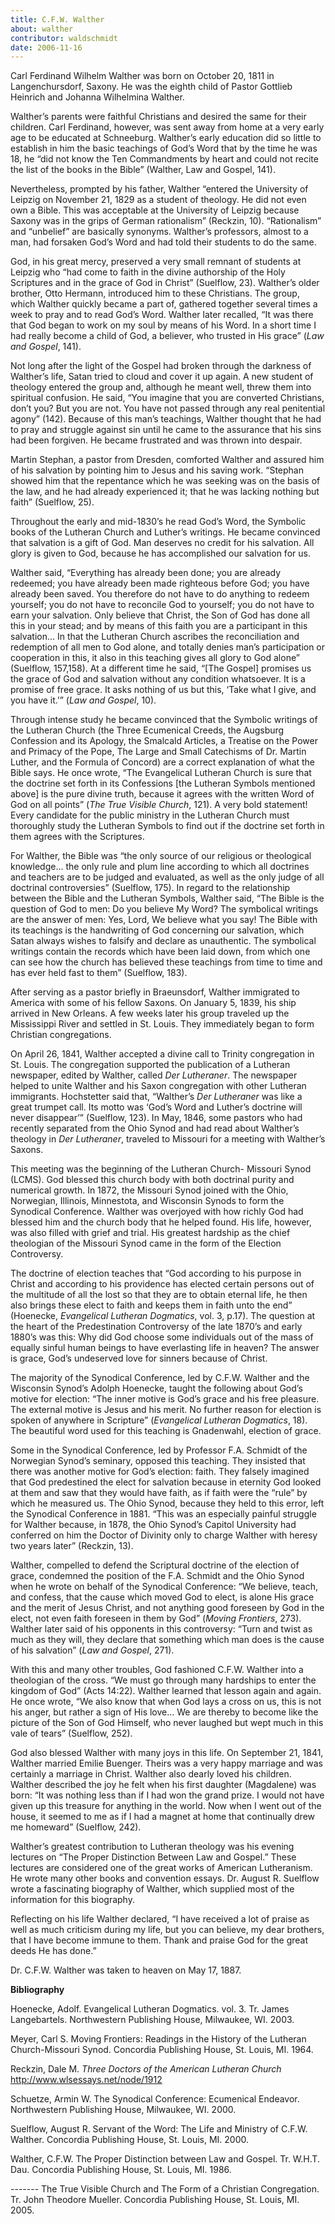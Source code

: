 ```yaml
---
title: C.F.W. Walther
about: walther
contributor: waldschmidt
date: 2006-11-16
---
```


Carl Ferdinand Wilhelm Walther was born on October 20, 1811 in Langenchursdorf, Saxony. He was the eighth child of Pastor Gottlieb Heinrich and Johanna Wilhelmina Walther. 

Walther’s parents were faithful Christians and desired the same for their children. Carl Ferdinand, however, was sent away from home at a very early age to be educated at Schneeburg. Walther’s early education did so little to establish in him the basic teachings of God’s Word that by the time he was 18, he “did not know the Ten Commandments by heart and could not recite the list of the books in the Bible” (Walther, Law and Gospel, 141). 

Nevertheless, prompted by his father, Walther “entered the University of Leipzig on November 21, 1829 as a student of theology. He did not even own a Bible. This was acceptable at the University of Leipzig because Saxony was in the grips of German rationalism” (Reckzin, 10). “Rationalism” and “unbelief” are basically synonyms. Walther’s professors, almost to a man, had forsaken God’s Word and had told their students to do the same. 

God, in his great mercy, preserved a very small remnant of students at Leipzig who “had come to faith in the divine authorship of the Holy Scriptures and in the grace of God in Christ” (Suelflow, 23). Walther’s older brother, Otto Hermann, introduced him to these Christians. The group, which Walther quickly became a part of, gathered together several times a week to pray and to read God’s Word. Walther later recalled, “It was there that God began to work on my soul by means of his Word. In a short time I had really become a child of God, a believer, who trusted in His grace” (*Law and Gospel*, 141). 

Not long after the light of the Gospel had broken through the darkness of Walther’s life, Satan tried to cloud and cover it up again. A new student of theology entered the group and, although he meant well, threw them into spiritual confusion. He said, “You imagine that you are converted Christians, don’t you? But you are not. You have not passed through any real penitential agony” (142). Because of this man’s teachings, Walther thought that he had to pray and struggle against sin until he came to the assurance that his sins had been forgiven. He became frustrated and was thrown into despair. 

Martin Stephan, a pastor from Dresden, comforted Walther and assured him of his salvation by pointing him to Jesus and his saving work. “Stephan showed him that the repentance which he was seeking was on the basis of the law, and he had already experienced it; that he was lacking nothing but faith” (Suelflow, 25). 

Throughout the early and mid-1830’s he read God’s Word, the Symbolic books of the Lutheran Church and Luther’s writings. He became convinced that salvation is a gift of God. Man deserves no credit for his salvation. All glory is given to God, because he has accomplished our salvation for us. 

Walther said, “Everything has already been done; you are already redeemed; you have already been made righteous before God; you have already been saved. You therefore do not have to do anything to redeem yourself; you do not have to reconcile God to yourself; you do not have to earn your salvation. Only believe that Christ, the Son of God has done all this in your stead; and by means of this faith you are a participant in this salvation… In that the Lutheran Church ascribes the reconciliation and redemption of all men to God alone, and totally denies man’s participation or cooperation in this, it also in this teaching gives all glory to God alone” (Suelflow, 157,158). At a different time he said, “[The Gospel] promises us the grace of God and salvation without any condition whatsoever. It is a promise of free grace. It asks nothing of us but this, ‘Take what I give, and you have it.’” (*Law and Gospel*, 10).  

Through intense study he became convinced that the Symbolic writings of the Lutheran Church (the Three Ecumenical Creeds, the Augsburg Confession and its Apology, the Smalcald Articles, a Treatise on the Power and Primacy of the Pope, The Large and Small Catechisms of Dr. Martin Luther, and the Formula of Concord) are a correct explanation of what the Bible says. He once wrote, “The Evangelical Lutheran Church is sure that the doctrine set forth in its Confessions [the Lutheran Symbols mentioned above] is the pure divine truth, because it agrees with the written Word of God on all points” (*The True Visible Church*, 121). A very bold statement! Every candidate for the public ministry in the Lutheran Church must thoroughly study the Lutheran Symbols to find out if the doctrine set forth in them agrees with the Scriptures. 

For Walther, the Bible was “the only source of our religious or theological knowledge… the only rule and plum line according to which all doctrines and teachers are to be judged and evaluated, as well as the only judge of all doctrinal controversies” (Suelflow, 175). In regard to the relationship between the Bible and the Lutheran Symbols, Walther said, “The Bible is the question of God to men: Do you believe My Word? The symbolical writings are the answer of men: Yes, Lord, We believe what you say! The Bible with its teachings is the handwriting of God concerning our salvation, which Satan always wishes to falsify and declare as unauthentic. The symbolical writings contain the records which have been laid down, from which one can see how the church has believed these teachings from time to time and has ever held fast to them” (Suelflow, 183). 

After serving as a pastor briefly in Braeunsdorf, Walther immigrated to America with some of his fellow Saxons. On January 5, 1839, his ship arrived in New Orleans. A few weeks later his group traveled up the Mississippi River and settled in St. Louis. They immediately began to form Christian congregations. 

On April 26, 1841, Walther accepted a divine call to Trinity congregation in St. Louis. The congregation supported the publication of a Lutheran newspaper, edited by Walther, called *Der Lutheraner*. The newspaper helped to unite Walther and his Saxon congregation with other Lutheran immigrants. Hochstetter said that, “Walther’s *Der Lutheraner* was like a great trumpet call. Its motto was ‘God’s Word and Luther’s doctrine will never disappear’” (Suelflow, 123). In May, 1846, some pastors who had recently separated from the Ohio Synod and had read about Walther’s theology in *Der Lutheraner*, traveled to Missouri for a meeting with Walther’s Saxons. 

This meeting was the beginning of the Lutheran Church- Missouri Synod (LCMS). God blessed this church body with both doctrinal purity and numerical growth.  In 1872, the Missouri Synod joined with the Ohio, Norwegian, Illinois, Minnestota, and Wisconsin Synods to form the Synodical Conference. Walther was overjoyed with how richly God had blessed him and the church body that he helped found. His life, however, was also filled with grief and trial. His greatest hardship as the chief theologian of the Missouri Synod came in the form of the Election Controversy.

The doctrine of election teaches that “God according to his purpose in Christ and according to his providence has elected certain persons out of the multitude of all the lost so that they are to obtain eternal life, he then also brings these elect to faith and keeps them in faith unto the end” (Hoenecke, *Evangelical Lutheran Dogmatics*, vol. 3, p.17). The question at the heart of the Predestination Controversy of the late 1870’s and early 1880’s was this: Why did God choose some individuals out of the mass of equally sinful human beings to have everlasting life in heaven? The answer is grace, God’s undeserved love for sinners because of Christ. 

The majority of the Synodical Conference, led by C.F.W. Walther and the Wisconsin Synod’s Adolph Hoenecke, taught the following about God’s motive for election: “The inner motive is God’s grace and his free pleasure. The external motive is Jesus and his merit. No further reason for election is spoken of anywhere in Scripture” (*Evangelical Lutheran Dogmatics*, 18). The beautiful word used for this teaching is Gnadenwahl, election of grace.

Some in the Synodical Conference, led by Professor F.A. Schmidt of the Norwegian Synod’s seminary, opposed this teaching. They insisted that there was another motive for God’s election: faith. They falsely imagined that God predestined the elect for salvation because in eternity God looked at them and saw that they would have faith, as if faith were the “rule” by which he measured us. The Ohio Synod, because they held to this error, left the Synodical Conference in 1881. “This was an especially painful struggle for Walther because, in 1878, the Ohio Synod’s Capitol University had conferred on him the Doctor of Divinity only to charge Walther with heresy two years later” (Reckzin, 13). 

Walther, compelled to defend the Scriptural doctrine of the election of grace, condemned the position of the F.A. Schmidt and the Ohio Synod when he wrote on behalf of the Synodical Conference: “We believe, teach, and confess, that the cause which moved God to elect, is alone His grace and the merit of Jesus Christ, and not anything good foreseen by God in the elect, not even faith foreseen in them by God” (*Moving Frontiers*, 273). Walther later said of his opponents in this controversy: “Turn and twist as much as they will, they declare that something which man does is the cause of his salvation” (*Law and Gospel*, 271).

With this and many other troubles, God fashioned C.F.W. Walther into a theologian of the cross. “We must go through many hardships to enter the kingdom of God” (Acts 14:22).  Walther learned that lesson again and again. He once wrote, “We also know that when God lays a cross on us, this is not his anger, but rather a sign of His love… We are thereby to become like the picture of the Son of God Himself, who never laughed but wept much in this vale of tears” (Suelflow, 252).

God also blessed Walther with many joys in this life. On September 21, 1841, Walther married Emilie Buenger. Theirs was a very happy marriage and was certainly a marriage in Christ. Walther also dearly loved his children. Walther described the joy he felt when his first daughter (Magdalene) was born: “It was nothing less than if I had won the grand prize. I would not have given up this treasure for anything in the world. Now when I went out of the house, it seemed to me as if I had a magnet at home that continually drew me homeward” (Suelflow, 242).  

Walther’s greatest contribution to Lutheran theology was his evening lectures on “The Proper Distinction Between Law and Gospel.” These lectures are considered one of the great works of American Lutheranism. He wrote many other books and convention essays. Dr. August R. Suelflow wrote a fascinating biography of Walther, which supplied most of the information for this biography. 

Reflecting on his life Walther declared, “I have received a lot of praise as well as much criticism during my life, but you can believe, my dear brothers, that I have become immune to them. Thank and praise God for the great deeds He has done.” 

Dr. C.F.W. Walther was taken to heaven on May 17, 1887. 

**Bibliography**

Hoenecke, Adolf. Evangelical Lutheran Dogmatics. vol. 3. Tr. James Langebartels. Northwestern Publishing House, Milwaukee, WI. 2003. 

Meyer, Carl S. Moving Frontiers: Readings in the History of the Lutheran Church-Missouri Synod. Concordia Publishing House, St. Louis, MI. 1964. 

Reckzin, Dale M. *Three Doctors of the American Lutheran Church*
http://www.wlsessays.net/node/1912

Schuetze, Armin W. The Synodical Conference: Ecumenical Endeavor. Northwestern Publishing House, Milwaukee, WI. 2000.   

Suelflow, August R. Servant of the Word: The Life and Ministry of C.F.W. Walther. Concordia Publishing House, St. Louis, MI. 2000. 

Walther, C.F.W. The Proper Distinction between Law and Gospel. Tr. W.H.T. Dau. Concordia Publishing House, St. Louis, MI. 1986. 

------- The True Visible Church and The Form of a Christian Congregation. Tr. John Theodore Mueller. Concordia Publishing House, St. Louis, MI. 2005.
